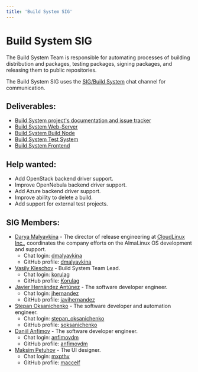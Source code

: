 ```yaml
---
title: 'Build System SIG'
---
```


# Build System SIG

The Build System Team is responsible for automating processes of building distribution and packages, testing packages, signing packages, and releasing them to public repositories.

The Build System SIG uses the [SIG/Build System](https://chat.almalinux.org/almalinux/channels/build-system) chat channel for communication.

## Deliverables:
* [Build System project's documentation and issue tracker](https://github.com/AlmaLinux/build-system)
* [Build System Web-Server](https://github.com/AlmaLinux/albs-web-server)
* [Build System Build Node](https://github.com/AlmaLinux/albs-node)
* [Build System Test System](https://github.com/AlmaLinux/alts)
* [Build System Frontend](https://github.com/AlmaLinux/albs-frontend)

## Help wanted:

* Add OpenStack backend driver support.
* Improve OpenNebula backend driver support.
* Add Azure backend driver support.
* Improve ability to delete a build. 
* Add support for external test projects.

## SIG Members:
* [Darya Malyavkina](mailto:dmalyavkina@almalinux.org) - The director of release
  engineering at [CloudLinux Inc.](https://cloudlinux.com/), coordinates the
  company efforts on the AlmaLinux OS development and support.
  * Chat login: [dmalyavkina](https://chat.almalinux.org/almalinux/messages/@dmalyavkina)
  * GitHub profile: [dmalyavkina](https://github.com/dmalyavkina)
* [Vasily Kleschov](mailto:vkleschov@cloudlinux.com) - Build System Team Lead.
  * Chat login: [korulag](https://chat.almalinux.org/almalinux/messages/@korulag)
  * GitHub profile: [Korulag](https://github.com/Korulag)
* [Javier Hernández Antúnez](mailto:jhernandez@cloudlinux.com) - The software developer engineer.
  * Chat login: [jhernandez](https://chat.almalinux.org/almalinux/messages/@jhernandez)
  * GitHub profile: [javihernandez](https://github.com/javihernandez)
* [Stepan Oksanichenko](mailto:soksanichenko@cloudlinux.com) - The software developer and automation engineer.
  * Chat login: [stepan_oksanichenko](https://chat.almalinux.org/almalinux/messages/@stepan_oksanichenko)
  * GitHub profile: [soksanichenko](https://github.com/soksanichenko)
* [Daniil Anfimov](mailto:danfimov@cloudlinux.com) - The software developer engineer.
  * Chat login: [anfimovdm](https://chat.almalinux.org/almalinux/messages/@anfimovdm)
  * GitHub profile: [anfimovdm](https://github.com/anfimovdm)
* [Maksim Petuhov](mailto:mpetuhov@cloudlinux.com) - The UI designer.
    * Chat login: [mxpthv](https://chat.almalinux.org/almalinux/messages/@mxpthv)
    * GitHub profile: [maccelf](https://github.com/maccelf)


